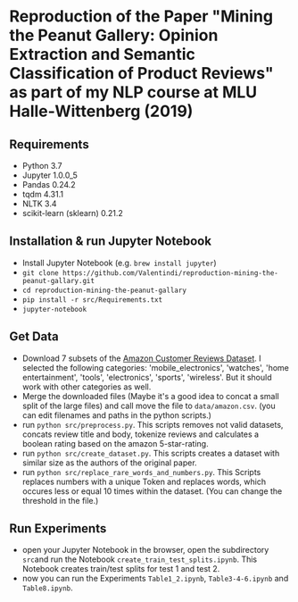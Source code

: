 # Reproduction of the Paper "Mining the Peanut Gallery: Opinion Extraction and Semantic Classification of Product Reviews" as part of my NLP course at MLU Halle-Wittenberg (2019)

## Requirements
- Python 3.7
- Jupyter 1.0.0_5
- Pandas 0.24.2
- tqdm 4.31.1
- NLTK 3.4
- scikit-learn (sklearn) 0.21.2


## Installation & run Jupyter Notebook

- Install Jupyter Notebook (e.g. `brew install jupyter`)
- `git clone https://github.com/Valentindi/reproduction-mining-the-peanut-gallary.git`
- `cd reproduction-mining-the-peanut-gallary`
- `pip install -r src/Requirements.txt`
- `jupyter-notebook`

## Get Data
- Download 7 subsets of the [Amazon Customer Reviews Dataset](https://s3.amazonaws.com/amazon-reviews-pds/readme.html). I selected the following categories: 'mobile_electronics', 'watches', 'home entertainment', 'tools', 'electronics', 'sports', 'wireless'. But it should work with other categories as well.
- Merge the downloaded files (Maybe it's a good idea to concat a small split of the large files) and call move the file to `data/amazon.csv`. (you can edit filenames and paths in the python scripts.)
- run `python src/preprocess.py`. This scripts removes not valid datasets, concats review title and body, tokenize reviews and calculates a boolean rating based on the amazon 5-star-rating.
- run `python src/create_dataset.py`. This scripts creates a dataset with similar size as the authors of the original paper.
- run `python src/replace_rare_words_and_numbers.py`. This Scripts replaces numbers with a unique Token and replaces words, which occures less or equal 10 times within the dataset. (You can change the threshold in the file.)


## Run Experiments
- open your Jupyter Notebook in the browser, open the subdirectory `src`and run the Notebook `create_train_test_splits.ipynb`. This Notebook creates train/test splits for test 1 and test 2.
- now you can run the Experiments `Table1_2.ipynb`, `Table3-4-6.ipynb` and `Table8.ipynb`.